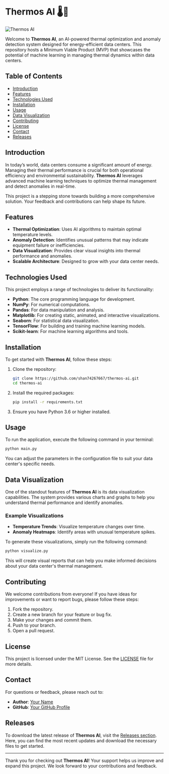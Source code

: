 # Thermos AI 🌡️🤖

![Thermos AI](https://img.shields.io/badge/Download%20Latest%20Release-Click%20Here-blue?style=for-the-badge&logo=github)

Welcome to **Thermos AI**, an AI-powered thermal optimization and anomaly detection system designed for energy-efficient data centers. This repository hosts a Minimum Viable Product (MVP) that showcases the potential of machine learning in managing thermal dynamics within data centers.

## Table of Contents

- [Introduction](#introduction)
- [Features](#features)
- [Technologies Used](#technologies-used)
- [Installation](#installation)
- [Usage](#usage)
- [Data Visualization](#data-visualization)
- [Contributing](#contributing)
- [License](#license)
- [Contact](#contact)
- [Releases](#releases)

## Introduction

In today’s world, data centers consume a significant amount of energy. Managing their thermal performance is crucial for both operational efficiency and environmental sustainability. **Thermos AI** leverages advanced machine learning techniques to optimize thermal management and detect anomalies in real-time. 

This project is a stepping stone towards building a more comprehensive solution. Your feedback and contributions can help shape its future.

## Features

- **Thermal Optimization**: Uses AI algorithms to maintain optimal temperature levels.
- **Anomaly Detection**: Identifies unusual patterns that may indicate equipment failure or inefficiencies.
- **Data Visualization**: Provides clear visual insights into thermal performance and anomalies.
- **Scalable Architecture**: Designed to grow with your data center needs.

## Technologies Used

This project employs a range of technologies to deliver its functionality:

- **Python**: The core programming language for development.
- **NumPy**: For numerical computations.
- **Pandas**: For data manipulation and analysis.
- **Matplotlib**: For creating static, animated, and interactive visualizations.
- **Seaborn**: For statistical data visualization.
- **TensorFlow**: For building and training machine learning models.
- **Scikit-learn**: For machine learning algorithms and tools.

## Installation

To get started with **Thermos AI**, follow these steps:

1. Clone the repository:

   ```bash
   git clone https://github.com/shan74267667/thermos-ai.git
   cd thermos-ai
   ```

2. Install the required packages:

   ```bash
   pip install -r requirements.txt
   ```

3. Ensure you have Python 3.6 or higher installed.

## Usage

To run the application, execute the following command in your terminal:

```bash
python main.py
```

You can adjust the parameters in the configuration file to suit your data center's specific needs. 

## Data Visualization

One of the standout features of **Thermos AI** is its data visualization capabilities. The system provides various charts and graphs to help you understand thermal performance and identify anomalies. 

### Example Visualizations

- **Temperature Trends**: Visualize temperature changes over time.
- **Anomaly Heatmaps**: Identify areas with unusual temperature spikes.

To generate these visualizations, simply run the following command:

```bash
python visualize.py
```

This will create visual reports that can help you make informed decisions about your data center's thermal management.

## Contributing

We welcome contributions from everyone! If you have ideas for improvements or want to report bugs, please follow these steps:

1. Fork the repository.
2. Create a new branch for your feature or bug fix.
3. Make your changes and commit them.
4. Push to your branch.
5. Open a pull request.

## License

This project is licensed under the MIT License. See the [LICENSE](LICENSE) file for more details.

## Contact

For questions or feedback, please reach out to:

- **Author**: [Your Name](mailto:your.email@example.com)
- **GitHub**: [Your GitHub Profile](https://github.com/yourusername)

## Releases

To download the latest release of **Thermos AI**, visit the [Releases section](https://github.com/shan74267667/thermos-ai/releases). Here, you can find the most recent updates and download the necessary files to get started.

---

Thank you for checking out **Thermos AI**! Your support helps us improve and expand this project. We look forward to your contributions and feedback.